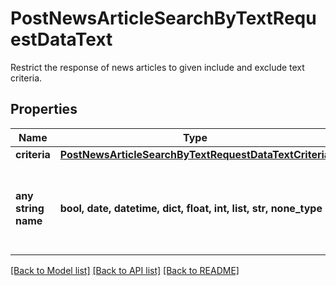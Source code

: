 # PostNewsArticleSearchByTextRequestDataText

Restrict the response of news articles to given include and exclude text criteria.

## Properties
Name | Type | Description | Notes
------------ | ------------- | ------------- | -------------
**criteria** | [**PostNewsArticleSearchByTextRequestDataTextCriteria**](PostNewsArticleSearchByTextRequestDataTextCriteria.md) |  | [optional] 
**any string name** | **bool, date, datetime, dict, float, int, list, str, none_type** | any string name can be used but the value must be the correct type | [optional]

[[Back to Model list]](../README.md#documentation-for-models) [[Back to API list]](../README.md#documentation-for-api-endpoints) [[Back to README]](../README.md)


